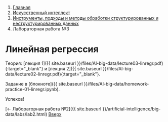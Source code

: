 <ol class="breadcrumb">
  <li class="breadcrumb-item"><a href="{{ site.baseurl }}">Главная</a></li>
  <li class="breadcrumb-item"><a href="{{ site.baseurl }}/artificial-intelligence/index.html">Искусственный интеллект</a></li>
  <li class="breadcrumb-item"><a href="{{ site.baseurl }}/artificial-intelligence/big-data/index.html">Инструменты, подходы и методы обработки структурированных и неструктурированных данных</a></li>
  <li class="breadcrumb-item active">Лабораторная работа №3</li>
</ol>

# Линейная регрессия

Теория: [лекция 1]({{ site.baseurl }}/files/AI-big-data/lecture03-linregr.pdf){:target="_blank"} и [лекция 2]({{ site.baseurl }}/files/AI-big-data/lecture02-linregr.pdf){:target="_blank"}.

Задание в [блокноте]({{ site.baseurl }}/files/AI-big-data/homework-practice-01-linregr.ipynb).

Успехов!

[← Лабораторная работа №2]({{ site.baseurl }}/artificial-intelligence/big-data/labs/lab2.html)
[Вверх](#линейная-регрессия)
